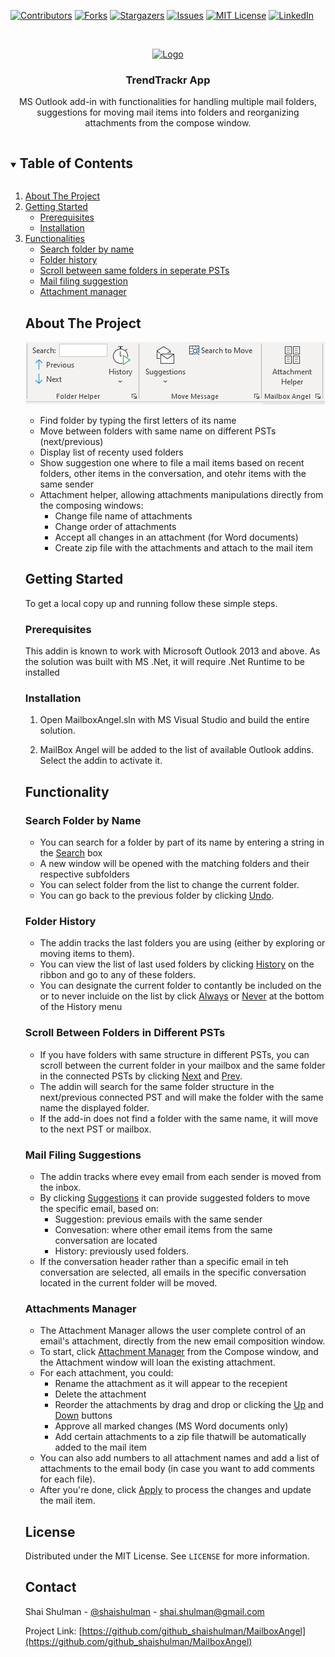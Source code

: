 <!-- PROJECT SHIELDS -->
<!--
*** I'm usiang markdown "reference style" links for readability.
*** Reference links are enclosed in brackets [ ] instead of parentheses ( ).
*** See the bottom of this document for the declaration of the reference variables
*** for contributors-url, forks-url, etc. This is an optional, concise syntax you may use.
*** https://www.markdownguide.org/basic-syntax/#reference-style-links
-->
[![Contributors][contributors-shield]][contributors-url]
[![Forks][forks-shield]][forks-url]
[![Stargazers][stars-shield]][stars-url]
[![Issues][issues-shield]][issues-url]
[![MIT License][license-shield]][license-url]
[![LinkedIn][linkedin-shield]][linkedin-url]


<!-- PROJECT LOGO -->
<br />
<p align="center">
  <a href="https://github.com/github_shaishulman/MailboxAngel">
    <img src="Graphics/logo.gif" alt="Logo">
  </a>

  <h3 align="center">TrendTrackr App</h3>

  <p align="center">
    MS Outlook add-in with functionalities for handling multiple mail folders, suggestions for moving mail items into folders and reorganizing attachments from the compose window.
    <!--
    <br />
    <a href="https://github.com/ShaiShulman/MailboxAngel"><strong>Explore the docs »</strong></a>
    <br />
    <br />
    <a href="https://github.com/ShaiShulman/MailboxAngel">View Demo</a>
    ·
    <a href="https://github.com/ShaiShulman/MailboxAngel/issues">Report Bug</a>
    ·
    <a href="https://github.com/ShaiShulman/MailboxAngel/issues">Request Feature</a>
    -->
  </p>
</p>



<!-- TABLE OF CONTENTS -->
<details open="open">
  <summary><h2 style="display: inline-block">Table of Contents</h2></summary>
  <ol>
    <li>
      <a href="#about-the-project">About The Project</a>
    </li>
    <li>
      <a href="#getting-started">Getting Started</a>
      <ul>
        <li><a href="#prerequisites">Prerequisites</a></li>
        <li><a href="#installation">Installation</a></li>
      </ul>
    </li>
    <li>
        <a href="#functionalities">Functionalities</a>
        <ul>
            <li><a href="#searchfolder">Search folder by name</a></li>
            <li><a href="#folderHistory">Folder history</a></li>
            <li><a href="#movePrevNext">Scroll between same folders in seperate PSTs</a></li>
            <li><a href="#filingSuggestion">Mail filing suggestion</a></li>
            <li><a href="#attachmentHelper">Attachment manager</a></li>
        </ul>
    </li>
    <!--<li><a href="#roadmap">Roadmap</a></li>
    <li><a href="#license">License</a></li>
    <li><a href="#contact">Contact</a></li>
    <li><a href="#acknowledgements">Acknowledgements</a></li>
  </ol>
</details>



<!-- ABOUT THE PROJECT -->
## About The Project

![Product Name Screen Shot][product-screenshot]

* Find folder by typing the first letters of its name
* Move between folders with same name on different PSTs (next/previous)
* Display list of recenty used folders
* Show suggestion one where to file a mail items based on recent folders, other items in the conversation, and otehr items with the same sender
* Attachment helper, allowing attachments manipulations directly from the composing windows:
     - Change file name of attachments
     - Change order of attachments
     - Accept all changes in an attachment (for Word documents)
     - Create zip file with the attachments and attach to the mail item  

<!-- GETTING STARTED -->
## Getting Started

To get a local copy up and running follow these simple steps.

### Prerequisites

This addin is known to work with Microsoft Outlook 2013 and above. 
As the solution was built with MS .Net, it will require .Net Runtime to be installed 

### Installation

1. Open MailboxAngel.sln with MS Visual Studio and build the entire solution. 

2. MailBox Angel will be added to the list of available Outlook addins. Select the addin to activate it.

<!-- FUNCTIONALITY -->

## Functionality

### Search Folder by Name

* You can search for a folder by part of its name by entering a string in the <u>Search</u> box
* A new window will be opened with the matching folders and their respective subfolders
* You can select folder from the list to change the current folder.
* You can go back to the previous folder by clicking <u>Undo</u>.

### Folder History

* The addin tracks the last folders you are using (either by exploring or moving items to them).
* You can view the list of last used folders by clicking <u>History</u> on the ribbon and go to any of these folders.
* You can designate the current folder to contantly be included on the or to never incluide on the list by click <u>Always</u> or <u>Never</u> at the bottom of the History menu

### Scroll Between Folders in Different PSTs

* If you have folders with same structure in different PSTs, you can scroll between the current folder in your mailbox and the same folder in the connected PSTs by clicking <u>Next</u> and <u>Prev</u>.
* The addin will search for the same folder structure in the next/previous connected PST and will make the folder with the same name the displayed folder. 
* If the add-in does not find a folder with the same name, it will move to the next PST or mailbox.

### Mail Filing Suggestions

* The addin tracks where evey email from each sender is moved from the inbox. 
* By clicking <u>Suggestions</u> it can provide suggested folders to move the specific email, based on:
  - Suggestion: previous emails with the same sender
  - Convesation: where other email items from the same conversation are located
  - History: previously used folders.
* If the conversation header rather than a specific email in teh conversation are selected, all emails in the specific conversation located in the current folder will be moved.

### Attachments Manager

* The Attachment Manager allows the user complete control of an email's attachment, directly from the new email composition window.
* To start, click <u>Attachment Manager</u> from the Compose window, and the Attachment window will loan the existing attachment.
* For each attachment, you could:
  - Rename the attachment as it will appear to the recepient
  - Delete the attachment
  - Reorder the attachments by drag and drop or clicking the <u>Up</u> and <u>Down</u> buttons
  - Approve all marked changes (MS Word documents only)
  - Add certain attachments to a zip file thatwill be automatically added to the mail item
* You can also add numbers to all attachment names and add a list of attachments to the email body (in case you want to add comments for each file).
* After you're done, click <u>Apply</u> to process the changes and update the mail item. 

<!-- LICENSE -->
## License

Distributed under the MIT License. See `LICENSE` for more information.



<!-- CONTACT -->
## Contact

Shai Shulman - [@shaishulman](https://twitter.com/shaishulman) - shai.shulman@gmail.com

Project Link: [https://github.com/github_shaishulman/MailboxAngel](https://github.com/github_shaishulman/MailboxAngel)



<!-- MARKDOWN LINKS & IMAGES -->
<!-- https://www.markdownguide.org/basic-syntax/#reference-style-links -->
[contributors-shield]: https://img.shields.io/github/contributors/ShaiShulman/MailboxAngel.svg?style=for-the-badge
[contributors-url]: https://github.com/ShaiShulman/MailboxAngel/graphs/contributors
[forks-shield]: https://img.shields.io/github/forks/ShaiShulman/MailboxAngel.svg?style=for-the-badge
[forks-url]: https://github.com/ShaiShulman/MailboxAngel/network/members
[stars-shield]: https://img.shields.io/github/stars/ShaiShulman/MailboxAngel.svg?style=for-the-badge
[stars-url]: https://github.com/ShaiShulman/MailboxAngel/stargazers
[issues-shield]: https://img.shields.io/github/issues/ShaiShulman/MailboxAngel.svg?style=for-the-badge
[issues-url]: https://github.com/ShaiShulman/MailboxAngel/issues
[license-shield]: https://img.shields.io/github/license/ShaiShulman/MailboxAngel.svg?style=for-the-badge
[license-url]: https://github.com/ShaiShulman/MailboxAngel/blob/master/LICENSE.txt
[linkedin-shield]: https://img.shields.io/badge/-LinkedIn-black.svg?style=for-the-badge&logo=linkedin&colorB=555
[linkedin-url]: https://linkedin.com/in/shshulman/
[product-screenshot]: Graphics/Full_ribbon_screenshot.png
